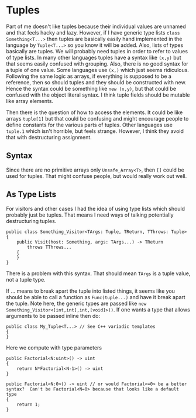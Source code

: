 # Tuples

Part of me doesn't like tuples because their individual values are unnamed and that feels hacky and lazy.  However, if I have generic type lists `class Something<T...>` then tuples are basically easily hand implemented in the language by `Tuple<T...>` so you know it will be added.  Also, lists of types basically are tuples.  We will probably need tuples in order to refer to values of type lists.  In many other languages tuples have a syntax like `(x,y)` but that seems easily confused with grouping.  Also, there is no good syntax for a tuple of one value.  Some languages use `(x,)` which just seems ridiculous.  Following the same logic as arrays, if everything is supposed to be a reference, then so should tuples and they should be constructed with new.  Hence the syntax could be something like `new (x,y)`, but that could be confused with the object literal syntax.  I think tuple fields should be mutable like array elements.

Then there is the question of how to access the elements.  It could be like arrays `tuple[1]` but that could be confusing and might encourage people to define constants for the various parts of tuples.  Other languages use `tuple.1` which isn't horrible, but feels strange.  However, I think they avoid that with destructuring assignment.

## Syntax

Since there are no primitive arrays only `Unsafe_Array<T>`, then `[]` could be used for tuples. That might confuse people, but would really work out well.

## As Type Lists

For visitors and other cases I had the idea of using type lists which should probably just be tuples.  That means I need ways of talking potentially destructuring tuples.

	public class Something_Visitor<TArgs: Tuple, TReturn, TThrows: Tuple>
	{
		public Visit(host: Something, args: TArgs...) -> TReturn
			throws TThrows...
		{
		}
	}

There is a problem with this syntax.  That should mean `TArgs` is a tuple value, not a tuple type.

If ... means to break apart the tuple into listed things, it seems like you should be able to call a function as `Func(tuple...)` and have it break apart the tuple.  Note here, the generic types are passed like `new Something_Visitor<[int,int],int,[void]>()`.  If one wants a type that allows arguments to be passed inline then do:

	public class My_Tuple<T...> // See C++ variadic templates
	{
	}

Here we compute with type parameters

	public Factorial<N:uint>() -> uint
	{
		return N*Factorial<N-1>() -> uint
	}

	public Factorial<N:0>() -> uint // or would Factorial<=0> be a better syntax?  Can't be Factorial<N=0> because that looks like a default type 
	{
		return 1;
	}

